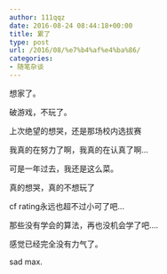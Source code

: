 ```yaml
---
author: 111qqz
date: 2016-08-24 08:44:18+00:00
title: 累了
type: post
url: /2016/08/%e7%b4%af%e4%ba%86/
categories:
- 随笔杂谈
---
```


想家了。

破游戏，不玩了。

上次绝望的想哭，还是那场校内选拔赛

我真的在努力了啊，我真的在认真了啊...

可是一年过去，我还是这么菜。

真的想哭，真的不想玩了

cf rating永远也超不过小可了吧...

那些没有学会的算法，再也没机会学了吧....

感觉已经完全没有力气了。

sad max.






